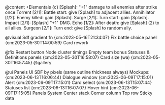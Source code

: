 @content +Elementals {c}
    [Splash]: "+1" damage to all enemies after strike once
    Torrent [2/1]: Battle start: give [Splash] to adjacent allies.
    Annihilator [1/2]: Enemy killed: gain [Splash].
    Surge [2/1]: Turn start: gain [Splash].
    Impact [2/1]: [Splash] "+1" DMG.
    Echo [1/2]: After death: give [Splash] (2) to all allies.
    Surgeon [2/1]: Turn end: give [Splash] to random ally.

@visual
    Sdf gradient fn {cm:2023-05-16T21:34:07}
    Fix battle choice panel {cm:2023-05-30T14:00:59}
    Card rework

@fix 
    Restart button
    Node cluster timings
    Empty team bonus
    Statuses & Definitions panels {cm:2023-05-30T16:58:07}
    Card size (wa) {cm:2023-05-30T16:57:45}
@gallery

@ui Panels UI
    SDF by pixels (same outline thickness always)
    Mockups: {cm:2023-06-13T16:06:44}
        Dialogue window {cm:2023-06-09T17:15:01}
        Alert {cm:2023-06-09T17:15:01}
        Card select {cm:2023-06-13T15:07:44}
        Statuses list {cm:2023-06-13T16:07:07}
        Hover hint {cm:2023-06-09T17:15:05}
    Panels System
        Center stack
        Corner column
        Top row
        Sticky data
